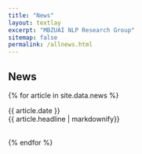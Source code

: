 ```yaml
---
title: "News"
layout: textlay
excerpt: "MBZUAI NLP Research Group"
sitemap: false
permalink: /allnews.html
---
```


<h2>News</h2>

{% for article in site.data.news %}
<p>{{ article.date }} <br> {{ article.headline | markdownify}}</p>
<br>
{% endfor %}
